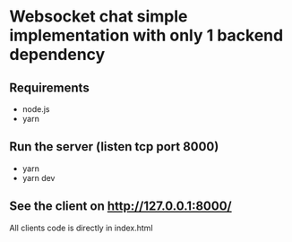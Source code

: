 # Websocket chat simple implementation with only 1 backend dependency

## Requirements
- node.js
- yarn

## Run the server (listen tcp port 8000)
- yarn
- yarn dev

## See the client on http://127.0.0.1:8000/
All clients code is directly in index.html
